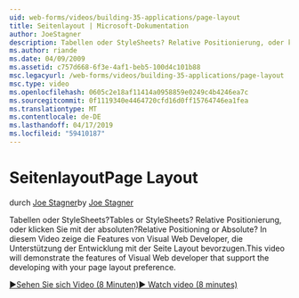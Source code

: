```yaml
---
uid: web-forms/videos/building-35-applications/page-layout
title: Seitenlayout | Microsoft-Dokumentation
author: JoeStagner
description: Tabellen oder StyleSheets? Relative Positionierung, oder klicken Sie mit der absoluten? In diesem Video wird gezeigt, die Funktionen von Visual Web Developer, die Unterstützung der Entwicklung mit "yo"...
ms.author: riande
ms.date: 04/09/2009
ms.assetid: c757d668-6f3e-4af1-beb5-100d4c101b88
msc.legacyurl: /web-forms/videos/building-35-applications/page-layout
msc.type: video
ms.openlocfilehash: 0605c2e18af11414a0958859e0249c4b4246ea7c
ms.sourcegitcommit: 0f1119340e4464720cfd16d0ff15764746ea1fea
ms.translationtype: MT
ms.contentlocale: de-DE
ms.lasthandoff: 04/17/2019
ms.locfileid: "59410187"
---
```

# <a name="page-layout"></a><span data-ttu-id="54a3e-105">Seitenlayout</span><span class="sxs-lookup"><span data-stu-id="54a3e-105">Page Layout</span></span>

<span data-ttu-id="54a3e-106">durch [Joe Stagner](https://github.com/JoeStagner)</span><span class="sxs-lookup"><span data-stu-id="54a3e-106">by [Joe Stagner](https://github.com/JoeStagner)</span></span>

<span data-ttu-id="54a3e-107">Tabellen oder StyleSheets?</span><span class="sxs-lookup"><span data-stu-id="54a3e-107">Tables or StyleSheets?</span></span> <span data-ttu-id="54a3e-108">Relative Positionierung, oder klicken Sie mit der absoluten?</span><span class="sxs-lookup"><span data-stu-id="54a3e-108">Relative Positioning or Absolute?</span></span> <span data-ttu-id="54a3e-109">In diesem Video zeige die Features von Visual Web Developer, die Unterstützung der Entwicklung mit der Seite Layout bevorzugen.</span><span class="sxs-lookup"><span data-stu-id="54a3e-109">This video will demonstrate the features of Visual Web developer that support the developing with your page layout preference.</span></span>

[<span data-ttu-id="54a3e-110">&#9654;Sehen Sie sich Video (8 Minuten)</span><span class="sxs-lookup"><span data-stu-id="54a3e-110">&#9654; Watch video (8 minutes)</span></span>](https://channel9.msdn.com/Blogs/ASP-NET-Site-Videos/page-layout)
